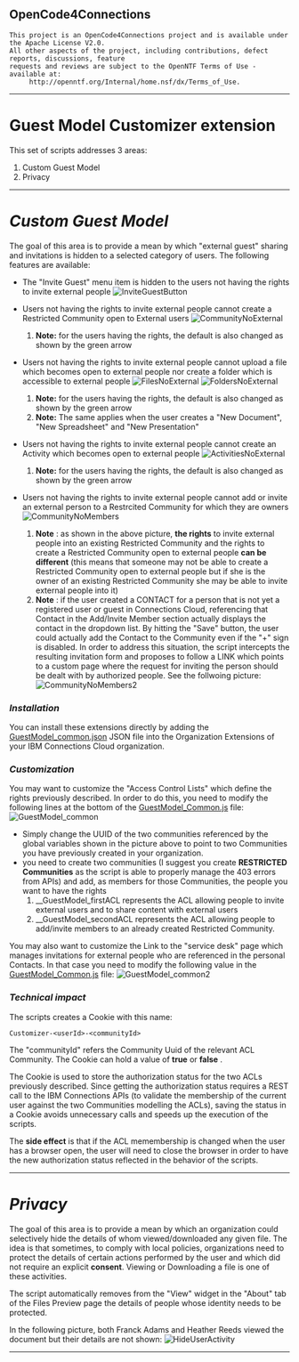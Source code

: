 
## OpenCode4Connections

    This project is an OpenCode4Connections project and is available under the Apache License V2.0.  
    All other aspects of the project, including contributions, defect reports, discussions, feature
    requests and reviews are subject to the OpenNTF Terms of Use - available at: 
         http://openntf.org/Internal/home.nsf/dx/Terms_of_Use.

------

# **Guest Model Customizer extension**
This set of scripts addresses 3 areas:
1. Custom Guest Model
2. Privacy
 

------
# *Custom Guest Model*
The goal of this area is to provide a mean by which "external guest" sharing and invitations is hidden to a selected category of users. The following features are available:
- The "Invite Guest" menu item is hidden to the users not having the rights to invite external people 
![InviteGuestButton](docs/InviteGuestButton.gif)

- Users not having the rights to invite external people cannot create a Restricted Community open to External users
![CommunityNoExternal](docs/CommunityNoExternal.gif)
    1. **Note:** 
for the users having the rights, the default is also changed as shown by the green arrow

- Users not having the rights to invite external people cannot upload a file which becomes open to external people nor create a folder which is accessible to external people 
![FilesNoExternal](docs/FilesNoExternal.gif)
![FoldersNoExternal](docs/FoldersNoExternal.gif)
    1. **Note:** 
for the users having the rights, the default is also changed as shown by the green arrow
    2. **Note:** 
The same applies when the user creates a "New Document", "New Spreadsheet" and "New Presentation"

- Users not having the rights to invite external people cannot create an Activity which becomes open to external people 
![ActivitiesNoExternal](docs/ActivitiesNoExternal.gif)
    1. **Note:** 
for the users having the rights, the default is also changed as shown by the green arrow

- Users not having the rights to invite external people cannot add or invite an external person to a Restrcited Community for which they are owners 
![CommunityNoMembers](docs/CommunityNoMembers.gif)

    1. **Note** : 
as shown in the above picture, **the rights** to invite external people into an existing Restricted Community and the rights to create a Restricted Community open to external people **can be different** (this means that someone may not be able to create a Restricted Community open to external people but if she is the owner of an existing Restricted Community she may be able to invite external people into it) 
    2. **Note** :
if the user created a CONTACT for a person that is not yet a registered user or guest in Connections Cloud, referencing that Contact in the Add/Invite Member section actually displays the contact in the dropdown list. By hitting the "Save" button, the user could actually add the Contact to the Community even if the "+" sign is disabled. In order to address this situation, the script intercepts the resulting invitation form and proposes to follow a LINK which points to a custom page where the request for inviting the person should be dealt with by authorized people. See the follwoing picture:
![CommunityNoMembers2](docs/CommunityNoMembers2.gif)


### *Installation*
You can install these extensions directly by adding the [GuestModel_common.json](GuestModelGuestModel_common.json) JSON file into the Organization Extensions of your IBM Connections Cloud organization.

### *Customization*
You may want to customize the "Access Control Lists" which define the rights previously described. In order to do this, you need to modify the following lines at the bottom of the [GuestModel_Common.js](GuestModelGuestModel_common.js) file:
![GuestModel_common](docs/GuestModel_common.gif)

- Simply change the UUID of the two communities referenced by the global variables shown in the picture above to point to two Communities you have previously created in your organization.
- you need to create two communities (I suggest you create **RESTRICTED Communities** as the script is able to properly manage the 403 errors from APIs) and add, as members for those Communities, the people you want to have the rights
    1. __GuestModel_firstACL represents the ACL allowing people to invite external users and to share content with external users
    2. __GuestModel_secondACL represents the ACL allowing people to add/invite members to an already created Restricted Community.

You may also want to customize the Link to the "service desk" page which manages invitations for external people who are referenced in the personal Contacts. In that case you need to modify the following value in the [GuestModel_Common.js](GuestModelGuestModel_common.js) file:
![GuestModel_common2](docs/GuestModel_common2.gif)

### *Technical impact*
The scripts creates a Cookie with this name:

    Customizer-<userId>-<communityId>

The "communityId" refers the Community Uuid of the relevant ACL Community.
The Cookie can hold a value of **true** or **false** .

The Cookie is used to store the authorization status for the two ACLs previously described. Since getting the authorization status requires a REST call to the IBM Connections APIs (to validate the membership of the current user against the two Communities modelling the ACLs), saving the status in a Cookie avoids unnecessary calls and speeds up the execution of the scripts. 

The **side effect** is that if the ACL memembership is changed when the user has a browser open, the user will need to close the browser in order to have the new authorization status reflected in the behavior of the scripts.

------
# *Privacy*

The goal of this area is to provide a mean by which an organization could selectively hide the details of whom viewed/downloaded any given file. 
The idea is that sometimes, to comply with local policies, organizations need to protect the details of certain actions performed by the user and which did not require an explicit **consent**. Viewing or Downloading a file is one of these activities. 

The script automatically removes from the "View" widget in the "About" tab of the Files Preview page the details of people whose identity needs to be protected.

In the following picture, both Franck Adams and Heather Reeds viewed the document but their details are not shown:
![HideUserActivity](docs/HideUserActivity.gif)
 

------
